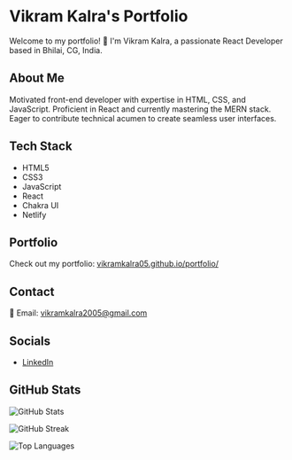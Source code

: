 # Vikram Kalra's Portfolio

Welcome to my portfolio! 👋 I'm Vikram Kalra, a passionate React Developer based in Bhilai, CG, India.

## About Me

Motivated front-end developer with expertise in HTML, CSS, and JavaScript. Proficient in React and currently mastering the MERN stack. Eager to contribute technical acumen to create seamless user interfaces.

## Tech Stack

- HTML5
- CSS3
- JavaScript
- React
- Chakra UI
- Netlify

## Portfolio

Check out my portfolio: [vikramkalra05.github.io/portfolio/](https://vikramkalra05.github.io/portfolio/)

## Contact

📧 Email: vikramkalra2005@gmail.com

## Socials

- [LinkedIn](https://www.linkedin.com/in/vikram-kalra-b66903253/)

## GitHub Stats

![GitHub Stats](https://github-readme-stats.vercel.app/api?username=vikramkalra05&theme=react&hide_border=false&include_all_commits=true&count_private=false)

![GitHub Streak](https://github-readme-streak-stats.herokuapp.com/?user=vikramkalra05&theme=react&hide_border=false)

![Top Languages](https://github-readme-stats.vercel.app/api/top-langs/?username=vikramkalra05&theme=react&hide_border=false&include_all_commits=true&count_private=false&layout=compact)

